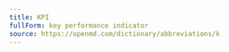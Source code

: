 ```yaml
---
title: KPI
fullForm: key performance indicator
source: https://openmd.com/dictionary/abbreviations/k
---
```

